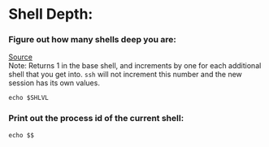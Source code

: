 # Shell Depth:

### Figure out how many shells deep you are:
[Source](https://unix.stackexchange.com/a/373713)<br>
Note: Returns 1 in the base shell, and increments by one for each additional shell that you get into. `ssh` will not increment this number and the new session has its own values.
```
echo $SHLVL
```

### Print out the process id of the current shell:
```
echo $$
```
